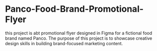 # Panco-Food-Brand-Promotional-Flyer
this project is abt promotional flyer designed in Figma for a fictional food brand named Panco. The purpose of this project is to showcase creative design skills in building brand-focused marketing content. 
